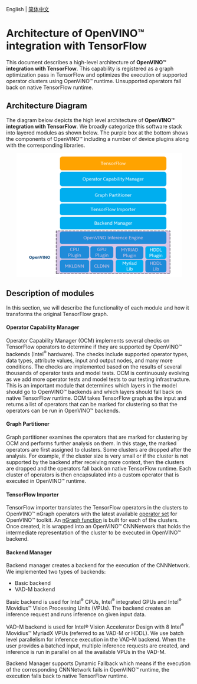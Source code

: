 <p>English | <a href="./ARCHITECTURE_cn.md">简体中文</a></p>

# Architecture of **OpenVINO™ integration with TensorFlow**

This document describes a high-level architecture of **OpenVINO™ integration with TensorFlow**. This capability is registered as a graph optimization pass in TensorFlow and optimizes the execution of supported operator clusters using OpenVINO™ runtime. Unsupported operators fall back on native TensorFlow runtime.

## Architecture Diagram

The diagram below depicts the high level architecture of **OpenVINO™ integration with TensorFlow**. We broadly categorize this software stack into layered modules as shown below. The purple box at the bottom shows the components of OpenVINO™ including a number of device plugins along with the corresponding libraries.

<p align="center">
  <img src="../images/openvino_tensorflow_architecture.png" width="450">
</p>

## Description of modules

In this section, we will describe the functionality of each module and how it transforms the original TensorFlow graph.

#### Operator Capability Manager

Operator Capability Manager (OCM) implements several checks on TensorFlow operators to determine if they are supported by OpenVINO™ backends (Intel<sup>®</sup> hardware). The checks include supported operator types, data types, attribute values, input and output nodes, and many more conditions. The checks are implemented based on the results of several thousands of operator tests and model tests. OCM is continuously evolving as we add more operator tests and model tests to our testing infrastructure. This is an important module that determines which layers in the model should go to OpenVINO™ backends and which layers should fall back on native TensorFlow runtime. OCM takes TensorFlow graph as the input and returns a list of operators that can be marked for clustering so that the operators can be run in OpenVINO™ backends.

#### Graph Partitioner

Graph partitioner examines the operators that are marked for clustering by OCM and performs further analysis on them. In this stage, the marked operators are first assigned to clusters. Some clusters are dropped after the analysis. For example, if the cluster size is very small or if the cluster is not supported by the backend after receiving more context, then the clusters are dropped and the operators fall back on native TensorFlow runtime. Each cluster of operators is then encapsulated into a custom operator that is executed in OpenVINO™ runtime.

#### TensorFlow Importer

TensorFlow importer translates the TensorFlow operators in the clusters to OpenVINO™ nGraph operators with the latest available [operator set](https://docs.OpenVINOtoolkit.org/latest/openvino_docs_ops_opset.html) for OpenVINO™ toolkit. An [nGraph function](https://docs.openvinotoolkit.org/latest/openvino_docs_nGraph_DG_build_function.html) is built for each of the clusters. Once created, it is wrapped into an OpenVINO™ CNNNetwork that holds the intermediate representation of the cluster to be executed in OpenVINO™ backend.

#### Backend Manager

Backend manager creates a backend for the execution of the CNNNetwork. We implemented two types of backends:

* Basic backend
* VAD-M backend

Basic backend is used for Intel<sup>®</sup> CPUs, Intel<sup>®</sup> integrated GPUs and Intel<sup>®</sup> Movidius™ Vision Processing Units (VPUs). The backend creates an inference request and runs inference on given input data.

VAD-M backend is used for Intel® Vision Accelerator Design with 8 Intel<sup>®</sup> Movidius™ MyriadX VPUs (referred to as VAD-M or HDDL). We use batch level parallelism for inference execution in the VAD-M backend. When the user provides a batched input, multiple inference requests are created, and inference is run in parallel on all the available VPUs in the VAD-M.

Backend Manager supports Dynamic Fallback which means if the execution of the corresponding CNNNetwork fails in OpenVINO™ runtime, the execution falls back to native TensorFlow runtime. 
